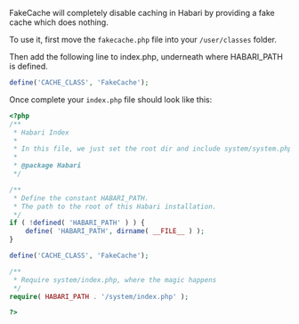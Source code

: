 FakeCache will completely disable caching in Habari by providing a fake cache which does nothing.

To use it, first move the <code>fakecache.php</code> file into your <code>/user/classes</code> folder.

Then add the following line to index.php, underneath where HABARI_PATH is defined.

```php
define('CACHE_CLASS', 'FakeCache');
```

Once complete your <code>index.php</code> file should look like this:
```php
<?php
/**
 * Habari Index
 *
 * In this file, we just set the root dir and include system/system.php
 *
 * @package Habari
 */

/**
 * Define the constant HABARI_PATH.
 * The path to the root of this Habari installation.
 */
if ( !defined( 'HABARI_PATH' ) ) {
	define( 'HABARI_PATH', dirname( __FILE__ ) );
}

define('CACHE_CLASS', 'FakeCache');

/**
 * Require system/index.php, where the magic happens
 */
require( HABARI_PATH . '/system/index.php' );

?>
```